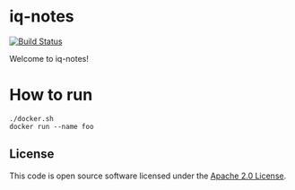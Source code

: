 # iq-notes

[![Build Status](https://travis-ci.org/rockjam/iq-notes.svg?branch=master)](https://travis-ci.org/rockjam/iq-notes)

Welcome to iq-notes!

# How to run

```
./docker.sh
docker run --name foo
```

## License ##

This code is open source software licensed under the [Apache 2.0 License](http://www.apache.org/licenses/LICENSE-2.0.html).
